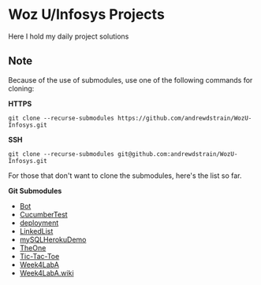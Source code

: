 # Woz U/Infosys Projects

Here I hold my daily project solutions

## Note

Because of the use of submodules, use one of the following commands for cloning:

__HTTPS__

```
git clone --recurse-submodules https://github.com/andrewdstrain/WozU-Infosys.git
```

__SSH__

```
git clone --recurse-submodules git@github.com:andrewdstrain/WozU-Infosys.git
```

For those that don't want to clone the submodules, here's the list so far.

__Git Submodules__
- [Bot](https://github.com/andrewdstrain/Bot)
- [CucumberTest](https://github.com/LionelBeato/CucumberTest)
- [deployment](https://github.com/andrewdstrain/deployment)
- [LinkedList](https://github.com/andrewdstrain/LinkedList)
- [mySQLHerokuDemo](https://github.com/andrewdstrain/mySQLHerokuDemo)
- [TheOne](https://github.com/andrewdstrain/theone)
- [Tic-Tac-Toe](https://github.com/andrewdstrain/Tic-Tac-Toe)
- [Week4LabA](https://github.com/JoshuaJVB/Week4LabA)
- [Week4LabA.wiki](https://github.com/JoshuaJVB/Week4LabA/wiki)

